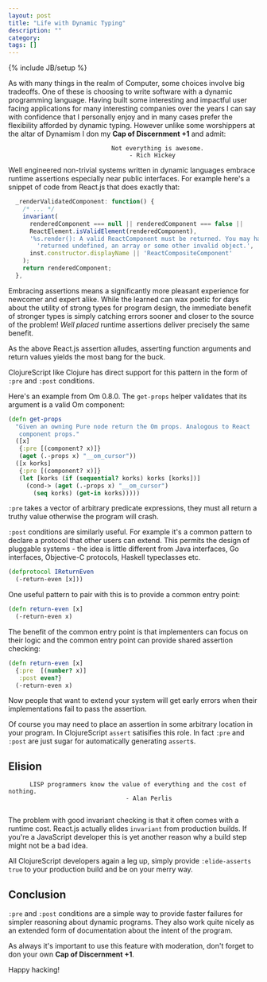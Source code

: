 ```yaml
---
layout: post
title: "Life with Dynamic Typing"
description: ""
category: 
tags: []
---
```

{% include JB/setup %}

As with many things in the realm of Computer, some choices involve big
tradeoffs. One of these is choosing to write software with a dynamic
programming language. Having built some interesting and impactful user
facing applications for many interesting companies over the years I
can say with confidence that I personally enjoy and in many cases
prefer the flexibility afforded by dynamic typing. However unlike some
worshippers at the altar of Dynamism I don my **Cap of Discernment
+1** and admit:

```
                             Not everything is awesome.
                                  - Rich Hickey
```

Well engineered non-trivial systems written in dynamic languages
embrace runtime assertions especially near public interfaces. For
example here's a snippet of code from React.js that does exactly
that:

```js
  _renderValidatedComponent: function() {
    /* ... */
    invariant(
      renderedComponent === null || renderedComponent === false ||
      ReactElement.isValidElement(renderedComponent),
      '%s.render(): A valid ReactComponent must be returned. You may have ' +
        'returned undefined, an array or some other invalid object.',
      inst.constructor.displayName || 'ReactCompositeComponent'
    );
    return renderedComponent;
  },
```

Embracing assertions means a significantly more pleasant
experience for newcomer and expert alike. While the learned can wax
poetic for days about the utility of strong types for program design,
the immediate benefit of stronger types is simply catching errors
sooner and closer to the source of the problem! *Well placed* runtime
assertions deliver precisely the same benefit.

As the above React.js assertion alludes, asserting function arguments
and return values yields the most bang for the buck.

ClojureScript like Clojure has direct support for this pattern in the
form of `:pre` and `:post` conditions.

Here's an example from Om 0.8.0. The `get-props` helper validates
that its argument is a valid Om component:

```clj
(defn get-props
  "Given an owning Pure node return the Om props. Analogous to React
   component props."
  ([x]
   {:pre [(component? x)]}
   (aget (.-props x) "__om_cursor"))
  ([x korks]
   {:pre [(component? x)]}
   (let [korks (if (sequential? korks) korks [korks])]
     (cond-> (aget (.-props x) "__om_cursor")
       (seq korks) (get-in korks)))))
```

`:pre` takes a vector of arbitrary predicate expressions, they must all
return a truthy value otherwise the program will crash.

`:post` conditions are similarly useful. For example it's a common
pattern to declare a protocol that other users can extend. This permits
the design of pluggable systems - the idea is little different from
Java interfaces, Go interfaces, Objective-C protocols, Haskell
typeclasses etc.

```clj
(defprotocol IReturnEven
  (-return-even [x]))
```

One useful pattern to pair with this is to provide a common entry
point:

```clj
(defn return-even [x]
  (-return-even x)
```

The benefit of the common entry point is that implementers can focus
on their logic and the common entry point can provide shared assertion
checking:

```clj
(defn return-even [x]
  {:pre  [(number? x)] 
   :post even?}
  (-return-even x)
```

Now people that want to extend your system will get early errors when
their implementations fail to pass the assertion.

Of course you may need to place an assertion in some arbitrary
location in your program. In ClojureScript `assert` satisifies this
role. In fact `:pre` and `:post` are just sugar for automatically
generating `assert`s.

## Elision

```
      LISP programmers know the value of everything and the cost of nothing. 
                                 - Alan Perlis
       
```

The problem with good invariant checking is that it often comes with a
runtime cost. React.js actually elides `invariant` from production
builds. If you're a JavaScript developer this is yet another reason
why a build step might not be a bad idea.

All ClojureScript developers again a leg up, simply provide
`:elide-asserts true` to your production build and be on your merry
way.

## Conclusion

`:pre` and `:post` conditions are a simple way to provide faster
failures for simpler reasoning about dynamic programs. They also work
quite nicely as an extended form of documentation about the intent of
the program.

As always it's important to use this feature with moderation, don't
forget to don your own **Cap of Discernment +1**.

Happy hacking!
